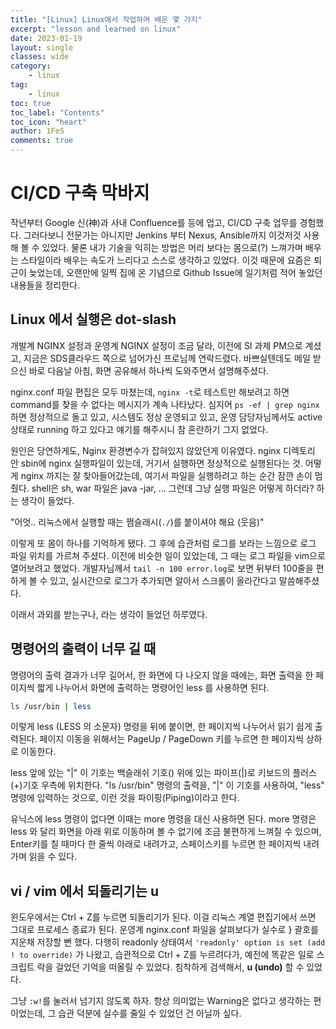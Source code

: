 ```yaml
---
title: "[Linux] Linux에서 작업하며 배운 몇 가지"
excerpt: "lesson and learned on linux"
date: 2023-01-19
layout: single
classes: wide
category:
    - linux
tag:
    - linux
toc: true
toc_label: "Contents"
toc_icon: "heart"
author: 1FeS
comments: true
---
```


# CI/CD 구축 막바지

작년부터 Google 신(神)과 사내 Confluence를 등에 업고, CI/CD 구축 업무를 경험했다. 그러다보니 전문가는 아니지만 Jenkins 부터 Nexus, Ansible까지 이것저것 사용해 볼 수 있었다. 물론 내가 기술을 익히는 방법은 머리 보다는 몸으로(?) 느껴가며 배우는 스타일이라 배우는 속도가 느리다고 스스로 생각하고 있었다. 이것 때문에 요즘은 퇴근이 늦었는데, 오랜만에 일찍 집에 온 기념으로 Github Issue에 일기처럼 적어 놓았던 내용들을 정리한다.

## Linux 에서 실행은 dot-slash

개발계 NGINX 설정과 운영계 NGINX 설정이 조금 달라, 이전에 SI 과제 PM으로 계셨고, 지금은 SDS클라우드 쪽으로 넘어가신 프로님께 연락드렸다. 바쁘실텐데도 메일 받으신 바로 다음날 아침, 화면 공유해서 하나씩 도와주면서 설명해주셨다.

nginx.conf 파일 편집은 모두 마쳤는데, `nginx -t`로 테스트만 해보려고 하면 command를 찾을 수 없다는 메시지가 계속 나타났다. 심지어 `ps -ef | grep nginx` 하면 정상적으로 돌고 있고, 시스템도 정상 운영되고 있고, 운영 담당자님께서도 active 상태로 running 하고 있다고 얘기를 해주시니 참 혼란하기 그지 없었다.

원인은 당연하게도, Nginx 환경변수가 잡혀있지 않았던게 이유였다. nginx 디렉토리 안 sbin에 nginx 실행파일이 있는데, 거기서 실행하면 정상적으로 실행된다는 것. 어떻게 nginx 까지는 잘 찾아들어갔는데, 여기서 파일을 실행하려고 하는 순간 잠깐 손이 멈췄다. shell은 sh, war 파일은 java -jar, ... 그런데 그냥 실행 파일은 어떻게 하더라? 하는 생각이 들었다.

"어엇.. 리눅스에서 실행할 때는 쩜슬래시(`./`)를 붙이셔야 해요 (웃음)"

이렇게 또 몸이 하나를 기억하게 됐다. 그 후에 습관처럼 로그를 보라는 느낌으로 로그 파일 위치를 가르쳐 주셨다. 이전에 비슷한 일이 있었는데, 그 때는 로그 파일을 vim으로 열어보려고 했었다. 개발자님께서 `tail -n 100 error.log`로 보면 뒤부터 100줄을 편하게 볼 수 있고, 실시간으로 로그가 추가되면 알아서 스크롤이 올라간다고 말씀해주셨다.

이래서 과외를 받는구나, 라는 생각이 들었던 하루였다.

## 명령어의 출력이 너무 길 때

명령어의 출력 결과가 너무 길어서, 한 화면에 다 나오지 않을 때에는, 화면 출력을 한 페이지씩 짧게 나누어서 화면에 출력하는 명령어인 less 를 사용하면 된다.

```sh
ls /usr/bin | less
```

이렇게 less (LESS 의 소문자) 명령을 뒤에 붙이면, 한 페이지씩 나누어서 읽기 쉽게 출력된다. 페이지 이동을 위해서는 PageUp / PageDown 키를 누르면 한 페이지씩 상하로 이동한다.

less 앞에 있는 "\|" 이 기호는 백슬래쉬 기호() 위에 있는 파이프(\|)로 키보드의 플러스(+)기호 우측에 위치한다. "ls /usr/bin" 명령의 출력을, "\|" 이 기호를 사용하여, "less" 명령에 입력하는 것으로, 이런 것을 파이핑(Piping)이라고 한다.

유닉스에 less 명령이 없다면 이때는 more 명령을 대신 사용하면 된다. more 명령은 less 와 달리 화면을 아래 위로 이동하며 볼 수 없기에 조금 불편하게 느껴질 수 있으며, Enter키를 칠 때마다 한 줄씩 아래로 내려가고, 스페이스키를 누르면 한 페이지씩 내려가며 읽을 수 있다.

## vi / vim 에서 되돌리기는 u

윈도우에서는 Ctrl + Z를 누르면 되돌리기가 된다. 이걸 리눅스 계열 편집기에서 쓰면 그대로 프로세스 종료가 된다. 운영계 nginx.conf 파일을 살펴보다가 실수로 } 괄호를 지운채 저장할 뻔 했다. 다행히 readonly 상태여서 `'readonly' option is set (add ! to override)` 가 나왔고, 습관적으로 Ctrl + Z를 누르려다가, 예전에 똑같은 일로 스크립트 락을 걸었던 기억을 떠올릴 수 있었다. 침착하게 검색해서, **u (undo)** 할 수 있었다.

그냥 `:w!`를 눌러서 넘기지 않도록 하자. 항상 의미없는 Warning은 없다고 생각하는 편이었는데, 그 습관 덕분에 실수를 줄일 수 있었던 건 아닐까 싶다.